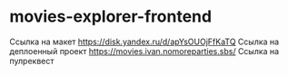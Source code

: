 # movies-explorer-frontend

Ссылка на макет https://disk.yandex.ru/d/apYsOUOjFfKaTQ
Ссылка на деплоенный проект https://movies.ivan.nomoreparties.sbs/
Ссылка на пулреквест
